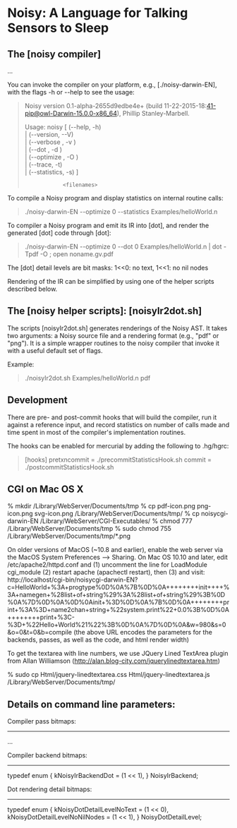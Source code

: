 Noisy: A Language for Talking Sensors to Sleep
==============================================



The [noisy compiler]
---------------------
...

You can invoke the compiler on your platform, e.g., [./noisy-darwin-EN],
with the flags -h or --help to see the usage:

>	Noisy version 0.1-alpha-2655d9edbe4e+ (build 11-22-2015-18:41-pip@owl-Darwin-15.0.0-x86_64), Phillip Stanley-Marbell.
>	
>	Usage:    noisy [ (--help, -h)                                       
>	                | (--version, --V)                                   
>	                | (--verbose <level>, -v <level>)                    
>	                | (--dot <level>, -d <level>)                        
>	                | (--optimize <level>, -O <level>)                   
>	               | (--trace, -t)                                      
>	                | (--statistics, -s) ]                               
>	                                                                     
>	              <filenames>

To compile a Noisy program and display statistics on internal
routine calls:

>	./noisy-darwin-EN --optimize 0 --statistics Examples/helloWorld.n

To compiler a Noisy program and emit its IR into [dot], and render
the generated [dot] code through [dot]:

>	./noisy-darwin-EN --optimize 0 --dot 0 Examples/helloWorld.n | dot -Tpdf -O ; open noname.gv.pdf

The [dot] detail levels are bit masks: 1<<0: no text, 1<<1: no nil nodes

Rendering of the IR can be simplified by using one of the helper
scripts described below.



The [noisy helper scripts]: [noisyIr2dot.sh]
----------------------------------------------------------------------
The scripts [noisyIr2dot.sh] generates
renderings of the Noisy AST. It
takes two arguments: a Noisy source file and a rendering format
(e.g., "pdf" or "png").  It is a simple wrapper routines to the
noisy compiler that invoke it with a useful default set of flags.

Example:

>	./noisyIr2dot.sh Examples/helloWorld.n pdf


Development
-----------
There are pre- and post-commit hooks that will build the
compiler, run it against a reference input, and record
statistics on number of calls made and time spent in most
of the compiler's implementation routines.

The hooks can be enabled for mercurial by adding the following
to .hg/hgrc:

>	[hooks]
>	pretxncommit    = ./precommitStatisticsHook.sh
>	commit          = ./postcommitStatisticsHook.sh


CGI on Mac OS X
---------------
% mkdir /Library/WebServer/Documents/tmp
% cp pdf-icon.png png-icon.png svg-icon.png /Library/WebServer/Documents/tmp/
% cp noisycgi-darwin-EN /Library/WebServer/CGI-Executables/
% chmod 777 /Library/WebServer/Documents/tmp
% sudo chmod 755 /Library/WebServer/Documents/tmp/*.png

On older versions of MacOS (~10.8 and earlier),
enable the web server via the MacOS System Preferences --> Sharing. On
Mac OS 10.10 and later, edit /etc/apache2/httpd.conf and (1) uncomment the
line for LoadModule cgi_module (2) restart apache (apachectl restart), then (3)
and visit:	http://localhost/cgi-bin/noisycgi-darwin-EN?c=HelloWorld+%3A+progtype%0D%0A%7B%0D%0A++++++++init++++%3A+namegen+%28list+of+string%29%3A%28list+of+string%29%3B%0D%0A%7D%0D%0A%0D%0Ainit+%3D%0D%0A%7B%0D%0A++++++++print+%3A%3D+name2chan+string+%22system.print%22+0.0%3B%0D%0A++++++++print+%3C-%3D+%22Hello+World%21%22%3B%0D%0A%7D%0D%0A&w=980&s=0&o=0&t=0&b=compile
(the above URL encodes the parameters for the backends, passes, as well as the code, and html render width)

To get the textarea with line numbers, we use JQuery Lined TextArea plugin from Allan Williamson (http://alan.blog-city.com/jquerylinedtextarea.htm)

% sudo cp Html/jquery-linedtextarea.css Html/jquery-linedtextarea.js /Library/WebServer/Documents/tmp/


Details on command line parameters:
-----------------------------------
Compiler pass bitmaps:
- - - - - - - - - - -
...


Compiler backend bitmaps:
- - - - - - - - - - - - -
typedef enum
{
	kNoisyIrBackendDot				= (1 << 1),
} NoisyIrBackend;


Dot rendering detail bitmaps:
- - - - - - - - - - - - - - -
typedef enum
{
	kNoisyDotDetailLevelNoText			= (1 << 0),
	kNoisyDotDetailLevelNoNilNodes			= (1 << 1),
} NoisyDotDetailLevel;
